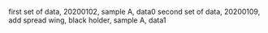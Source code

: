 first set of data, 20200102, sample A, data0
second set of data, 20200109, add spread wing, black holder, sample A, data1
